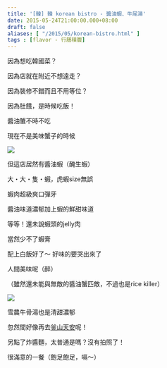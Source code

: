 ```yaml
---
title: '[韓] 韓 korean bistro - 醬油蝦、牛尾湯'
date: 2015-05-24T21:00:00.000+08:00
draft: false
aliases: [ "/2015/05/korean-bistro.html" ]
tags : [flavor - 行膳積腹]
---
```


因為想吃韓國菜？

因為店就在附近不想遠走？

因為裝修不錯而且不用等位？

  

因為肚餓，是時候吃飯！

醬油蟹不時不吃

現在不是美味蟹子的時候

[![](https://farm8.staticflickr.com/7714/18002369736_b092715340_z.jpg)](https://farm8.staticflickr.com/7714/18002369736_b092715340_z.jpg)

但這店居然有醬油蝦（醃生蝦）

大・大・隻・蝦，虎蝦size無誤

蝦肉超級爽口彈牙

醬油味道濃郁加上蝦的鮮甜味道

等等！還未說蝦頭的jelly肉

當然少不了蝦膏

配上白飯好了～ 好味的要哭出來了

人間美味呢（醉）

（雖然還未能與無敵的醬油蟹匹敵，不過也是rice killer）

[![](https://farm6.staticflickr.com/5330/17406253344_8c12227c82_z.jpg)](https://farm6.staticflickr.com/5330/17406253344_8c12227c82_z.jpg)

雪農牛骨湯也是清甜濃郁

忽然間好像再去[釜山天安](http://www.hidie.net/2014/01/day3_1230.html)呢！

  

另點了炸醬麵，太普通是嗎？沒有拍照了！

  

很滿意的一餐（飽足飽足，嗝～）